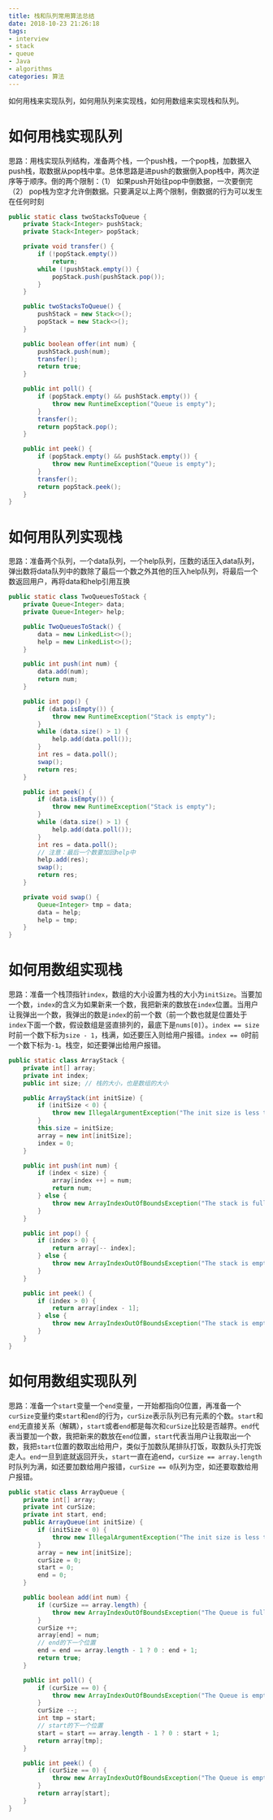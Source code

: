 ```yaml
---
title: 栈和队列常用算法总结
date: 2018-10-23 21:26:18
tags:
- interview
- stack
- queue
- Java
- algorithms
categories: 算法
---
```


如何用栈来实现队列，如何用队列来实现栈，如何用数组来实现栈和队列。

<!-- more -->

# 如何用栈实现队列

思路：用栈实现队列结构，准备两个栈，一个push栈，一个pop栈，加数据入push栈，取数据从pop栈中拿。总体思路是进push的数据倒入pop栈中，两次逆序等于顺序。倒的两个限制：（1） 如果push开始往pop中倒数据，一次要倒完 （2） pop栈为空才允许倒数据。只要满足以上两个限制，倒数据的行为可以发生在任何时刻

```java
public static class twoStacksToQueue {
    private Stack<Integer> pushStack;
    private Stack<Integer> popStack;

    private void transfer() {
        if (!popStack.empty())
            return;
        while (!pushStack.empty()) {
            popStack.push(pushStack.pop());
        }
    }

    public twoStacksToQueue() {
        pushStack = new Stack<>();
        popStack = new Stack<>();
    }

    public boolean offer(int num) {
        pushStack.push(num);
        transfer();
        return true;
    }

    public int poll() {
        if (popStack.empty() && pushStack.empty()) {
            throw new RuntimeException("Queue is empty");
        }
        transfer();
        return popStack.pop();
    }

    public int peek() {
        if (popStack.empty() && pushStack.empty()) {
            throw new RuntimeException("Queue is empty");
        }
        transfer();
        return popStack.peek();
    }
}
```

# 如何用队列实现栈

思路：准备两个队列，一个data队列，一个help队列，压数的话压入data队列，弹出数将data队列中的数除了最后一个数之外其他的压入help队列，将最后一个数返回用户，再将data和help引用互换

```java
public static class TwoQueuesToStack {
    private Queue<Integer> data;
    private Queue<Integer> help;

    public TwoQueuesToStack() {
        data = new LinkedList<>();
        help = new LinkedList<>();
    }

    public int push(int num) {
        data.add(num);
        return num;
    }

    public int pop() {
        if (data.isEmpty()) {
            throw new RuntimeException("Stack is empty");
        }
        while (data.size() > 1) {
            help.add(data.poll());
        }
        int res = data.poll();
        swap();
        return res;
    }

    public int peek() {
        if (data.isEmpty()) {
            throw new RuntimeException("Stack is empty");
        }
        while (data.size() > 1) {
            help.add(data.poll());
        }
        int res = data.poll();
        // 注意：最后一个数要加回help中
        help.add(res);
        swap();
        return res;
    }

    private void swap() {
        Queue<Integer> tmp = data;
        data = help;
        help = tmp;
    }
}
```

# 如何用数组实现栈

思路：准备一个栈顶指针`index`，数组的大小设置为栈的大小为`initSize`。当要加一个数，`index`的含义为如果新来一个数，我把新来的数放在`index`位置。当用户让我弹出一个数，我弹出的数是`index`的前一个数（前一个数也就是位置处于`index`下面一个数，假设数组是竖直排列的，最底下是`nums[0]`）。`index == size`时前一个数下标为`size - 1`，栈满，如还要压入则给用户报错。`index == 0`时前一个数下标为`-1`。栈空，如还要弹出给用户报错。

```java
public static class ArrayStack {
    private int[] array;
    private int index;
    public int size; // 栈的大小，也是数组的大小

    public ArrayStack(int initSize) {
        if (initSize < 0) {
            throw new IllegalArgumentException("The init size is less than 0");
        }
        this.size = initSize;
        array = new int[initSize];
        index = 0;
    }

    public int push(int num) {
        if (index < size) {
            array[index ++] = num;
            return num;
        } else {
            throw new ArrayIndexOutOfBoundsException("The stack is full!");
        }
    }

    public int pop() {
        if (index > 0) {
            return array[-- index];
        } else {
            throw new ArrayIndexOutOfBoundsException("The stack is empty!");
        }
    }

    public int peek() {
        if (index > 0) {
            return array[index - 1];
        } else {
            throw new ArrayIndexOutOfBoundsException("The stack is empty!");
        }
    }
}
```

# 如何用数组实现队列

思路：准备一个`start`变量一个`end`变量，一开始都指向0位置，再准备一个`curSize`变量约束`start`和`end`的行为，`curSize`表示队列已有元素的个数。`start`和`end`无直接关系（解耦），`start`或者`end`都是每次和`curSize`比较是否越界。`end`代表当要加一个数，我把新来的数放在`end`位置，`start`代表当用户让我取出一个数，我把`start`位置的数取出给用户，类似于加数队尾排队打饭，取数队头打完饭走人。`end`一旦到底就返回开头，`start`一直在追end，`curSize == array.length`时队列为满，如还要加数给用户报错，`curSize == 0`队列为空，如还要取数给用户报错。

```java
public static class ArrayQueue {
    private int[] array;
    private int curSize;
    private int start, end;
    public ArrayQueue(int initSize) {
        if (initSize < 0) {
            throw new IllegalArgumentException("The init size is less than 0");
        }
        array = new int[initSize];
        curSize = 0;
        start = 0;
        end = 0;
    }

    public boolean add(int num) {
        if (curSize == array.length) {
            throw new ArrayIndexOutOfBoundsException("The Queue is full");
        }
        curSize ++;
        array[end] = num;
        // end的下一个位置
        end = end == array.length - 1 ? 0 : end + 1;
        return true;
    }

    public int poll() {
        if (curSize == 0) {
            throw new ArrayIndexOutOfBoundsException("The Queue is empty");
        }
        curSize --;
        int tmp = start;
        // start的下一个位置
        start = start == array.length - 1 ? 0 : start + 1;
        return array[tmp];
    }

    public int peek() {
        if (curSize == 0) {
            throw new ArrayIndexOutOfBoundsException("The Queue is empty");
        }
        return array[start];
    }
}
```

